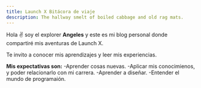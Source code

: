 ```yaml
---
title: Launch X Bitácora de viaje
description: The hallway smelt of boiled cabbage and old rag mats.
---
```


Hola ✌️  soy el explorer **Angeles** y este es mi blog personal donde compartiré mis aventuras de Launch X.

Te invito a conocer mis aprendizajes y leer mis experiencias.

**Mis expectativas son:**
-Aprender cosas nuevas.
-Aplicar mis conocimienos, y poder relacionarlo con mi carrera.
-Aprender a diseñar.
-Entender el mundo de programaión.
